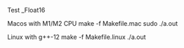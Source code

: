 Test _Float16

Macos with M1/M2 CPU
      make -f Makefile.mac
      sudo ./a.out

Linux with g++-12
      make -f Makefile.linux
      ./a.out
